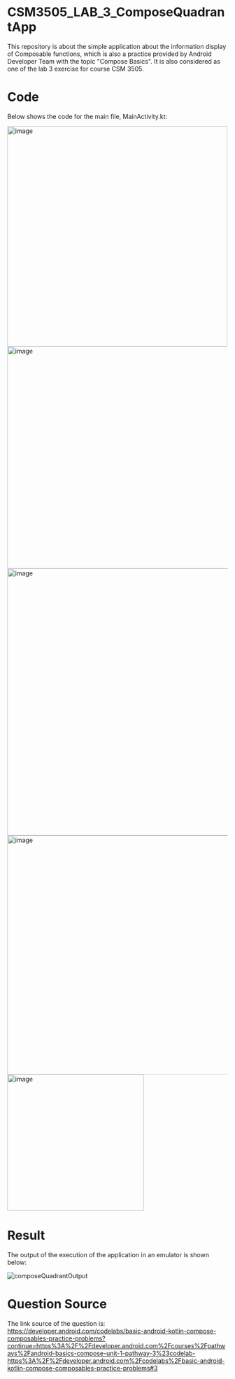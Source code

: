 # CSM3505_LAB_3_ComposeQuadrantApp
This repository is about the simple application about the information display of Composable functions, which is
also a practice provided by Android Developer Team with the topic "Compose Basics". It is also considered as one of the lab 3 exercise for course CSM 3505.

# Code
Below shows the code for the main file, MainActivity.kt:

<img width="503" alt="image" src="https://user-images.githubusercontent.com/103648695/203286767-3a556603-6d78-4e15-956a-7bdb8a443da8.png">

<img width="508" alt="image" src="https://user-images.githubusercontent.com/103648695/203286817-009cc0cb-c10a-4101-a57f-77bd97f58abd.png">

<img width="610" alt="image" src="https://user-images.githubusercontent.com/103648695/203286883-260ef4cd-fd0a-456c-9058-cdb591e6e4e1.png">

<img width="546" alt="image" src="https://user-images.githubusercontent.com/103648695/203286971-0ff329d4-38a8-424f-a535-0ab5bfe390f7.png">

<img width="312" alt="image" src="https://user-images.githubusercontent.com/103648695/203287107-8fdf10e4-09d5-46ed-822a-7fbc2a6e1f6a.png">

# Result 
The output of the execution of the application in an emulator is shown below:

![composeQuadrantOutput](https://user-images.githubusercontent.com/103648695/203287232-d51f23c3-58f2-4ea1-bb5e-4d05548e388e.jpg)

# Question Source
The link source of the question is: https://developer.android.com/codelabs/basic-android-kotlin-compose-composables-practice-problems?continue=https%3A%2F%2Fdeveloper.android.com%2Fcourses%2Fpathways%2Fandroid-basics-compose-unit-1-pathway-3%23codelab-https%3A%2F%2Fdeveloper.android.com%2Fcodelabs%2Fbasic-android-kotlin-compose-composables-practice-problems#3
